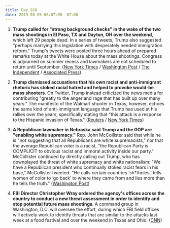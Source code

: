 ```yaml
---
title: Day 928
date: 2019-08-05 06:07:00 -07:00
---
```


1. **Trump called for "strong background checks" in the wake of the two mass shootings in El Paso, TX and Dayton, OH over the weekend**, which left 29 people dead. In a series of tweets, Trump also suggested "perhaps marrying this legislation with desperately needed immigration reform." Trump's tweets were posted three hours ahead of prepared remarks today at the White House about the mass shootings. Congress is adjourned on summer recess and lawmakers are not scheduled to return until September. ([New York Times](https://www.nytimes.com/2019/08/05/us/politics/trump-mass-shootings.html) / [Washington Post](https://www.washingtonpost.com/politics/trump-calls-for-strong-background-checks-after-massacres-suggests-pairing-gun-legislation-with-immigration-reform/2019/08/05/7de14d7c-b770-11e9-bad6-609f75bfd97f_story.html?noredirect=on&utm_term=.59dfc5bbb15d) / [The Independent](https://www.independent.co.uk/news/world/americas/us-politics/trump-tweet-el-paso-dayton-shooting-attack-latest-gun-control-law-immigration-reform-a9039651.html) / [Associated Press](http://))

2. **Trump dismissed accusations that his own racist and anti-immigrant rhetoric has stoked racial hatred and helped to provoke would-be mass shooters**. On Twitter, Trump instead criticized the news media for contributing "greatly to the anger and rage that has built up over many years." The manifesto of the Walmart shooter in Texas, however, echoes the same kind of anti-immigrant language that Trump has used at his rallies over the years, specifically stating that "this attack is a response to the Hispanic invasion of Texas." ([Reuters](https://www.reuters.com/article/us-usa-shooting-idUSKCN1UV15C) / [New York Times](https://www.nytimes.com/2019/08/04/us/politics/trump-mass-shootings.html))

3. **A Republican lawmaker in Nebraska said Trump and the GOP are "enabling white supremacy."** Rep. John McCollister said that while he is "not suggesting that all Republicans are white supremacists," nor that the average Republican voter is a racist, "the Republican Party is COMPLICIT to obvious racist and immoral activity inside our party." McCollister continued by directly calling out Trump, who has downplayed the threat of white supremacy and white nationalism: "We have a Republican president who continually stokes racist fears in his base," McCollister tweeted. "He calls certain countries ‘sh\*tholes,’ tells women of color to ‘go back’ to where they came from and lies more than he tells the truth." ([Washington Post](https://www.washingtonpost.com/politics/republican-state-lawmaker-in-nebraska-says-his-party-is-enabling-white-supremacy/2019/08/05/4fab3c74-b76b-11e9-bad6-609f75bfd97f_story.html?utm_term=.a8ec93c0253c))

4. **FBI Director Christopher Wray ordered the agency's offices across the country to conduct a new threat assessment in order to identify and stop potential future mass shootings**. A command group in Washington, D.C. will oversee the effort, during which FBI field offices will actively work to identify threats that are similar to the attacks last week at a food festival and over the weekend in Texas and Ohio. ([CNN](https://www.cnn.com/2019/08/05/politics/fbi-mass-shooting-threats/index.html))